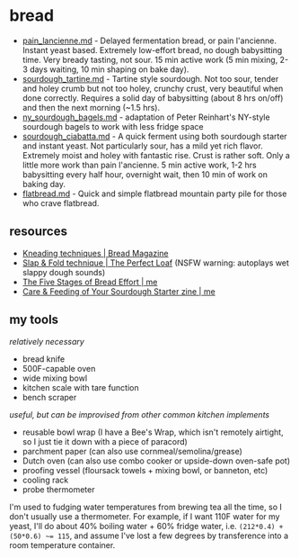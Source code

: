 # bread
+ [pain_lancienne.md](pain_lancienne.md) - Delayed fermentation bread, or pain l'ancienne. Instant yeast based. Extremely low-effort bread, no dough babysitting time. Very bready tasting, not sour. 15 min active work (5 min mixing, 2-3 days waiting, 10 min shaping on bake day).
+ [sourdough_tartine.md](sourdough_tartine.md) - Tartine style sourdough. Not too sour, tender and holey crumb but not too holey, crunchy crust, very beautiful when done correctly. Requires a solid day of babysitting (about 8 hrs on/off) and then the next morning (~1.5 hrs).
+ [ny_sourdough_bagels.md](ny_sourdough_bagels.md) - adaptation of Peter Reinhart's NY-style sourdough bagels to work with less fridge space
+ [sourdough_ciabatta.md](sourdough_ciabatta.md) - A quick ferment using both sourdough starter and instant yeast. Not particularly sour, has a mild yet rich flavor. Extremely moist and holey with fantastic rise. Crust is rather soft. Only a little more work than pain l'ancienne. 5 min active work, 1-2 hrs babysitting every half hour, overnight wait, then 10 min of work on baking day.
+ [flatbread.md](flatbread.md) - Quick and simple flatbread mountain party pile for those who crave flatbread.


## resources

+ [Kneading techniques | Bread Magazine](https://bread-magazine.com/kneading-technique-roundup/)
+ [Slap & Fold technique | The Perfect Loaf](https://www.theperfectloaf.com/guides/slap-and-fold/) (NSFW warning: autoplays wet slappy dough sounds)
+ [The Five Stages of Bread Effort | me](https://medium.com/@rhetoricize/the-five-stages-of-bread-effort-1190cd8b2d97)
+ [Care & Feeding of Your Sourdough Starter zine | me](https://skollipsism.gumroad.com/l/sourdough-starter)


## my tools
*relatively necessary*

+ bread knife
+ 500F-capable oven
+ wide mixing bowl
+ kitchen scale with tare function
+ bench scraper

*useful, but can be improvised from other common kitchen implements*

+ reusable bowl wrap (I have a Bee's Wrap, which isn't remotely airtight, so I just tie it down with a piece of paracord)
+ parchment paper (can also use cornmeal/semolina/grease)
+ Dutch oven (can also use combo cooker or upside-down oven-safe pot)
+ proofing vessel (floursack towels + mixing bowl, or banneton, etc)
+ cooling rack
+ probe thermometer

I'm used to fudging water temperatures from brewing tea all the time, so I don't usually use a thermometer. For example, if I want 110F water for my yeast, I'll do about 40% boiling water + 60% fridge water, i.e. `(212*0.4) + (50*0.6) ~= 115`, and assume I've lost a few degrees by transference into a room temperature container.

